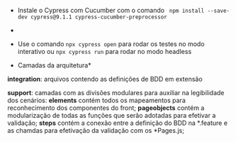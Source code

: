 * Instale o Cypress com Cucumber com o comando ``` npm install --save-dev cypress@9.1.1 cypress-cucumber-preprocessor``` 
*
* Use o comando ```npx cypress open``` para rodar os testes no modo interativo ou ```npx cypress run``` para rodar no modo headless

* Camadas da arquitetura*

**integration**: arquivos contendo as definições de BDD em extensão 

**support**: camadas com as divisões modulares para auxiliar na legibilidade dos cenários:
**elements** contém todos os mapeamentos para reconhecimento dos componentes do front;
**pageobjects** contém a modularização de todas as funções que serão adotadas para efetivar a validação;
**steps** contém a conexão entre a definição do BDD na *.feature e as chamdas para efetivação da validação com os *Pages.js; 
